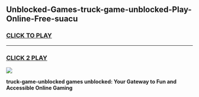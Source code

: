 
## Unblocked-Games-truck-game-unblocked-Play-Online-Free-suacu
<h3>
<a href="https://premium76.site?title=truck-game-unblocked&ref=26A">CLICK TO PLAY</a></h3>
<hr>

<h3>
<a href="https://premium76.site?title=truck-game-unblocked&ref=26A">CLICK 2 PLAY</a>
  
</h3>

<a href="https://premium76.site?title=truck-game-unblocked&ref=26A"><img src="https://clearcache.store/games.png"></a>


**truck-game-unblocked games unblocked: Your Gateway to Fun and Accessible Online Gaming**
